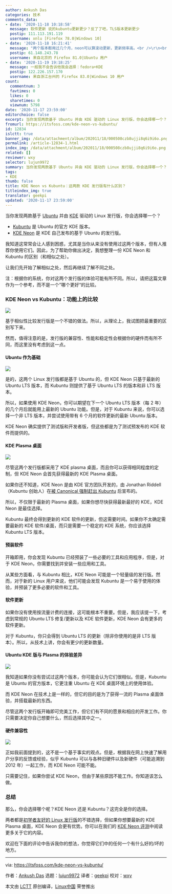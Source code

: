 ```yaml
---
author: Ankush Das
categories: 技术
comments_data:
- date: '2020-11-18 10:18:58'
  message: 软件更新 说的kubuntu更新更少？反了了吧，TLS版本更新更少
  postip: 111.113.191.119
  username: xnlu [Firefox 78.0|Windows 10]
- date: '2020-11-18 16:21:41'
  message: "两个版本都用过几个月，neon可以算滚动更新，更新频率高。<br />\r\n<br />\r\n主观感受是，kubuntu2004在我的两台thinkpad上都有些问题，neon虽然也有些小毛病但总体上不错"
  postip: 61.148.243.78
  username: 来自北京的 Firefox 81.0|Ubuntu 用户
- date: '2020-11-19 19:18:25'
  message: 一般我不会告诉他我会选择：fedora+KDE
  postip: 122.226.157.170
  username: 来自浙江台州的 Firefox 83.0|Windows 10 用户
count:
  commentnum: 3
  favtimes: 0
  likes: 0
  sharetimes: 0
  viewnum: 5798
date: '2020-11-17 23:59:00'
editorchoice: false
excerpt: 当你发现两款基于 Ubuntu 并由 KDE 驱动的 Linux 发行版，你会选择哪一个？
fromurl: https://itsfoss.com/kde-neon-vs-kubuntu/
id: 12834
islctt: true
banner_img: /data/attachment/album/202011/18/000508czb8ujji8q6i9i6o.png
permalink: /article-12834-1.html
index_img: /data/attachment/album/202011/18/000508czb8ujji8q6i9i6o.png.thumb.jpg
related: []
reviewer: wxy
selector: lujun9972
summary: 当你发现两款基于 Ubuntu 并由 KDE 驱动的 Linux 发行版，你会选择哪一个？
tags:
- KDE
thumb: false
title: KDE Neon vs Kubuntu：这两款 KDE 发行版有什么区别？
titleindex_img: true
translator: geekpi
updated: '2020-11-17 23:59:00'
---
```


当你发现两款基于 [Ubuntu](https://ubuntu.com/) 并由 [KDE](https://kde.org/) 驱动的 Linux 发行版，你会选择哪一个？


* [Kubuntu](https://kubuntu.org) 是 Ubuntu 的官方 KDE 版本。
* [KDE Neon](https://neon.kde.org) 是 KDE 自己发布的基于 Ubuntu 的发行版。


我知道这常常会让人感到困惑，尤其是当你从来没有使用过这两个版本，但有人推荐你使用它们。因此，为了帮助你做出决定，我想整理一份 KDE Neon 和 Kubuntu 的区别（和相似之处）。


让我们先开始了解相似之处，然后再继续了解不同之处。


注：根据你的系统，你对这两个发行版的体验可能有所不同。所以，请把这篇文章作为一个参考，而不是一个”哪个更好“的比较。


### KDE Neon vs Kubuntu：功能上的比较


![](/data/attachment/album/202011/18/000508czb8ujji8q6i9i6o.png)


基于相似性比较发行版是一个不错的做法。所以，从理论上，我试图把最重要的区别写下来。


然而，值得注意的是，发行版的兼容性、性能和稳定性会根据你的硬件而有所不同，而这里没有考虑到这一点。


#### Ubuntu 作为基础


![](/data/attachment/album/202011/18/000520olvynl64r6uxzlkz.jpg)


是的，这两个 Linux 发行版都是基于 Ubuntu 的，但 KDE Neon 只基于最新的 Ubuntu LTS 版本，而 Kubuntu 则提供了基于 Ubuntu LTS 的版本和非 LTS 版本。


所以，如果使用 KDE Neon，你可以期望在下一个 Ubuntu LTS 版本（每 2 年）的几个月后就能用上最新的 Ubuntu 功能。但是，对于 Kubuntu 来说，你可以选择一个非 LTS 版本，并尝试使用带有 6 个月的软件更新的最新 Ubuntu 版本。


KDE Neon 确实提供了测试版和开发者版，但这些都是为了测试预发布的 KDE 软件而提供的。


#### KDE Plasma 桌面


![](/data/attachment/album/202011/18/000534cab218ddw88811ts.png)


尽管这两个发行版都采用了 KDE plasma 桌面，而且你可以获得相同程度的定制，但 KDE Neon 会首先获得最新的 KDE Plasma 桌面。


如果你还不知道，KDE Neon 是由 KDE 官方团队开发的，由 Jonathan Riddell（Kubuntu 创始人）在[被 Canonical 强制赶出 Kubuntu](https://lwn.net/Articles/645973/) 后宣布的。


所以，不仅限于最新的 Plasma 桌面，如果你想尽快获得最新最好的 KDE，KDE Neon 是最佳选择。


Kubuntu 最终会得到更新的 KDE 软件的更新，但这需要时间。如果你不太确定需要最新的 KDE 软件/桌面，而只是需要一个稳定的 KDE 系统，你应该选择 Kubuntu LTS 版本。


#### 预装软件


开箱即用，你会发现 Kubuntu 已经预装了一些必要的工具和应用程序，但是，对于 KDE Neon，你需要找到并安装一些应用和工具。


从某些方面看，与 Kubuntu 相比，KDE Neon 可能是一个轻量级的发行版。然而，对于新的 Linux 用户来说，他们可能会发现 Kubuntu 是一个易于使用的体验，并预装了更多必要的软件和工具。


#### 软件更新


如果你没有使用按流量计费的连接，这可能根本不重要。但是，我应该提一下，考虑到常规的 Ubuntu LTS 修复/更新以及 KDE 软件更新，KDE Neon 会有更多的软件更新。


对于 Kubuntu，你只会得到 Ubuntu LTS 的更新（除非你使用的是非 LTS 版本）。所以，从技术上讲，你会有更少的更新数量。


#### Ubuntu KDE 版与 Plasma 的体验差异


![](/data/attachment/album/202011/18/000547qjhqhj6x666q6azu.jpg)


我知道如果你没有尝试过这两个版本，你可能会认为它们很相似。但是，Kubuntu 是 Ubuntu 的官方版本，它更注重 Ubuntu 在 KDE 桌面环境上的使用体验。


而 KDE Neon 在技术上是一样的，但它的目的是为了获得一流的 Plasma 桌面体验，并搭载最新的东西。


尽管这两个发行版开箱即可完美工作，但它们有不同的愿景和相应的开发工作。你只需要决定你自己想要什么，然后选择其中之一。


#### 硬件兼容性


![](/data/attachment/album/202011/18/000557y9n08p0az007p8uj.jpg)


正如我前面提到的，这不是一个基于事实的观点。但是，根据我在网上快速了解用户分享的反馈或经验，似乎 Kubuntu 可以与各种旧硬件以及新硬件（可能追溯到 2012 年）一起工作，而 KDE Neon 可能不能。


只需要记住，如果你尝试 KDE Neon，但由于某些原因不能工作。你知道该怎么做。


### 总结


那么，你会选择哪个呢？KDE Neon 还是 Kubuntu？这完全是你的选择。


两者都是[初学者友好的 Linux 发行版](https://itsfoss.com/best-linux-beginners/)的不错选择，但如果你想要最新的 KDE Plasma 桌面，KDE Neon 会更有优势。你可以在我们的 [KDE Neon 评测](https://itsfoss.com/kde-neon-review/)中阅读更多关于它的内容。


欢迎在下面的评论中告诉我你的想法，你觉得它们中的任何一个有什么好的/坏的地方。




---


via: <https://itsfoss.com/kde-neon-vs-kubuntu/>


作者：[Ankush Das](https://itsfoss.com/author/ankush/) 选题：[lujun9972](https://github.com/lujun9972) 译者：[geekpi](https://github.com/geekpi) 校对：[wxy](https://github.com/wxy)


本文由 [LCTT](https://github.com/LCTT/TranslateProject) 原创编译，[Linux中国](https://linux.cn/) 荣誉推出